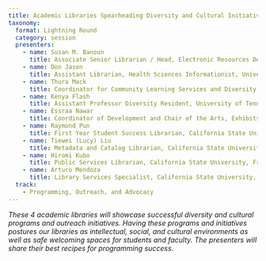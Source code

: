 ```yaml
---
title: Academic Libraries Spearheading Diversity and Cultural Initiatives on University Campuses
taxonomy:
  format: Lightning Round
  category: session
  presenters:
    - name: Susan M. Banoun
      title: Associate Senior Librarian / Head, Electronic Resources Department, University of Cincinnati
    - name: Don Jason
      title: Assistant Librarian, Health Sciences Informationist, University of Cincinnati
    - name: Thura Mack
      title: Coordinator for Community Learning Services and Diversity Programs, University of Tennessee
    - name: Kenya Flash
      title: Assistant Professor Diversity Resident, University of Tennessee
    - name: Essraa Nawar
      title: Coordinator of Development and Chair of the Arts, Exhibits and Events Committee, Leatherby Libraries, Chapman University
    - name: Raymond Pun
      title: First Year Student Success Librarian, California State University, Fresno
    - name: Tiewei (Lucy) Liu
      title: Metadata and Catalog Librarian, California State University, Fresno
    - name: Hiromi Kubo
      title: Public Services Librarian, California State University, Fresno
    - name: Arturo Mendoza
      title: Library Services Specialist, California State University, Fresno
  track:
    - Programming, Outreach, and Advocacy
---
```

_These 4 academic libraries will showcase successful diversity and cultural programs and outreach initiatives. Having
 these programs and initiatives postures our libraries as intellectual, social, and cultural environments as well as safe welcoming spaces for students and faculty. The presenters will share their best recipes for programming success._
